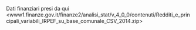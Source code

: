 Dati finanziari presi da qui <www1.finanze.gov.it/finanze2/analisi_stat/v_4_0_0/contenuti/Redditi_e_principali_variabili_IRPEF_su_base_comunale_CSV_2014.zip>
